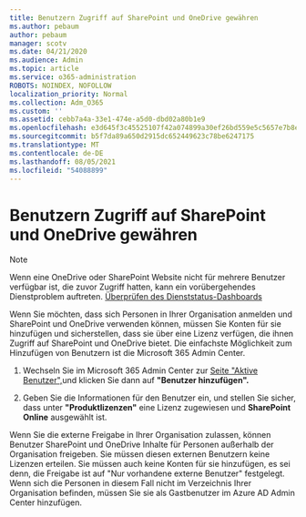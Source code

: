 ```yaml
---
title: Benutzern Zugriff auf SharePoint und OneDrive gewähren
ms.author: pebaum
author: pebaum
manager: scotv
ms.date: 04/21/2020
ms.audience: Admin
ms.topic: article
ms.service: o365-administration
ROBOTS: NOINDEX, NOFOLLOW
localization_priority: Normal
ms.collection: Adm_O365
ms.custom: ''
ms.assetid: cebb7a4a-33e1-474e-a5d0-dbd02a80b1e9
ms.openlocfilehash: e3d645f3c45525107f42a074899a30ef26bd559e5c5657e7b8ef69d406357b32
ms.sourcegitcommit: b5f7da89a650d2915dc652449623c78be6247175
ms.translationtype: MT
ms.contentlocale: de-DE
ms.lasthandoff: 08/05/2021
ms.locfileid: "54088899"
---
```

# <a name="give-users-access-to-sharepoint-and-onedrive"></a>Benutzern Zugriff auf SharePoint und OneDrive gewähren

> [!NOTE]
> Wenn eine OneDrive oder SharePoint Website nicht für mehrere Benutzer verfügbar ist, die zuvor Zugriff hatten, kann ein vorübergehendes Dienstproblem auftreten. [Überprüfen des Dienststatus-Dashboards](https://portal.office.com/adminportal/home#/servicehealth)
  
Wenn Sie möchten, dass sich Personen in Ihrer Organisation anmelden und SharePoint und OneDrive verwenden können, müssen Sie Konten für sie hinzufügen und sicherstellen, dass sie über eine Lizenz verfügen, die ihnen Zugriff auf SharePoint und OneDrive bietet. Die einfachste Möglichkeit zum Hinzufügen von Benutzern ist die Microsoft 365 Admin Center.
  
1. Wechseln Sie im Microsoft 365 Admin Center zur [Seite "Aktive Benutzer",](https://portal.office.com/adminportal/home#/users)und klicken Sie dann auf **"Benutzer hinzufügen".**
    
2. Geben Sie die Informationen für den Benutzer ein, und stellen Sie sicher, dass unter **"Produktlizenzen"** eine Lizenz zugewiesen und **SharePoint Online** ausgewählt ist. 
    
Wenn Sie die externe Freigabe in Ihrer Organisation zulassen, können Benutzer SharePoint und OneDrive Inhalte für Personen außerhalb der Organisation freigeben. Sie müssen diesen externen Benutzern keine Lizenzen erteilen. Sie müssen auch keine Konten für sie hinzufügen, es sei denn, die Freigabe ist auf "Nur vorhandene externe Benutzer" festgelegt. Wenn sich die Personen in diesem Fall nicht im Verzeichnis Ihrer Organisation befinden, müssen Sie sie als Gastbenutzer im Azure AD Admin Center hinzufügen.
  


